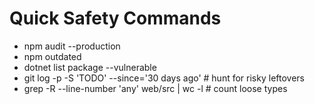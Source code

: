 # Quick Safety Commands

- npm audit --production
- npm outdated
- dotnet list package --vulnerable
- git log -p -S 'TODO' --since='30 days ago'  # hunt for risky leftovers
- grep -R --line-number 'any' web/src | wc -l  # count loose types
